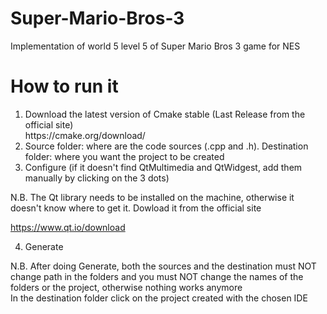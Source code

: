 # Super-Mario-Bros-3
Implementation of world 5 level 5 of Super Mario Bros 3 game for NES

# How to run it
<ol>
  <li>Download the latest version of Cmake stable (Last Release from the official site)</li>
https://cmake.org/download/

<li>Source folder: where are the code sources (.cpp and .h). Destination folder: where you want the project to be created</li>

<li>Configure (if it doesn't find QtMultimedia and QtWidgest, add them manually by clicking on the 3 dots)</li>
</ol>
N.B. The Qt library needs to be installed on the machine, otherwise it doesn't know where to get it. Dowload it from the official site

https://www.qt.io/download
<ol start=4>
  <li>Generate</li>
</ol>
N.B. After doing Generate, both the sources and the destination must NOT change path in the folders and you must NOT change the names of the folders or the project, otherwise nothing works anymore
<br>
In the destination folder click on the project created with the chosen IDE
